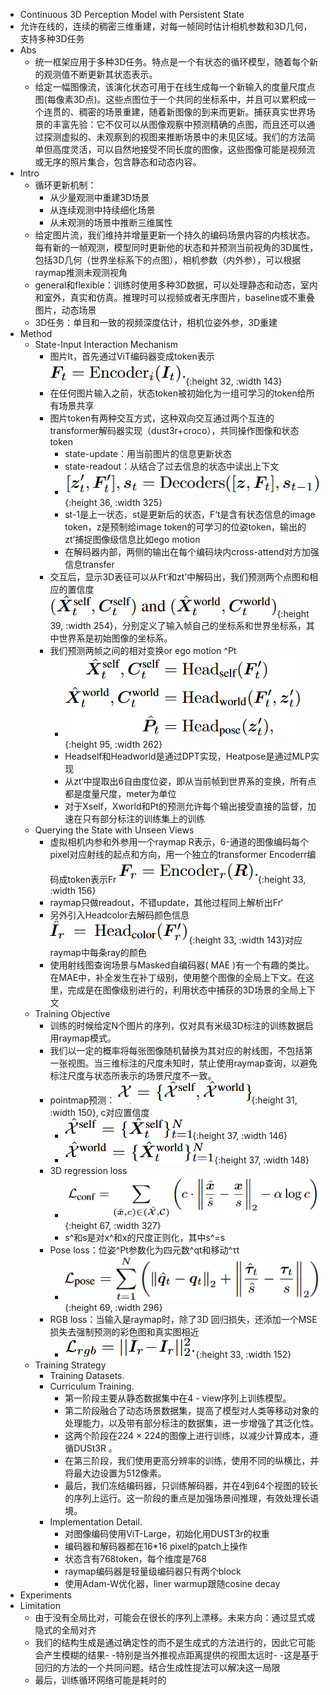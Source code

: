 - Continuous 3D Perception Model with Persistent State
- 允许在线的，连续的稠密三维重建，对每一帧同时估计相机参数和3D几何，支持多种3D任务
- Abs
	- 统一框架应用于多种3D任务。特点是一个有状态的循环模型，随着每个新的观测值不断更新其状态表示。
	- 给定一幅图像流，该演化状态可用于在线生成每一个新输入的度量尺度点图(每像素3D点)。这些点图位于一个共同的坐标系中，并且可以累积成一个连贯的、稠密的场景重建，随着新图像的到来而更新。捕获真实世界场景的丰富先验：它不仅可以从图像观察中预测精确的点图，而且还可以通过探测虚拟的、未观察到的视图来推断场景中的未见区域。我们的方法简单但高度灵活，可以自然地接受不同长度的图像，这些图像可能是视频流或无序的照片集合，包含静态和动态内容。
- Intro
	- 循环更新机制：
		- 从少量观测中重建3D场景
		- 从连续观测中持续细化场景
		- 从未观测的场景中推断三维属性
	- 给定图片流，我们维持并增量更新一个持久的编码场景内容的内核状态。每有新的一帧观测，模型同时更新他的状态和并预测当前视角的3D属性，包括3D几何（世界坐标系下的点图），相机参数（内外参），可以根据raymap推测未观测视角
	- general和flexible：训练时使用多种3D数据，可以处理静态和动态，室内和室外，真实和仿真。推理时可以视频或者无序图片，baseline或不重叠图片，动态场景
	- 3D任务：单目和一致的视频深度估计，相机位姿外参，3D重建
- Method
	- State-Input Interaction Mechanism
		- 图片It，首先通过ViT编码器变成token表示 ![Replaced by Image Uploader](https://raw.githubusercontent.com/Laura-Ting/blog-images/master/202503181052056.png){:height 32, :width 143}
		- 在任何图片输入之前，状态token被初始化为一组可学习的token给所有场景共享
		- 图片token有两种交互方式，这种双向交互通过两个互连的transformer解码器实现（dust3r+croco），共同操作图像和状态token
			- state-update：用当前图片的信息更新状态
			- state-readout：从结合了过去信息的状态中读出上下文
			- ![Replaced by Image Uploader](https://raw.githubusercontent.com/Laura-Ting/blog-images/master/202503181122390.png){:height 36, :width 325}
			- st-1是上一状态，st是更新后的状态，F‘t是含有状态信息的image token，z是预制给image token的可学习的位姿token，输出的zt’捕捉图像级信息比如ego motion
			- 在解码器内部，两侧的输出在每个编码块内cross-attend对方加强信息transfer
		- 交互后，显示3D表征可以从Ft‘和zt’中解码出，我们预测两个点图和相应的置信度 ![Replaced by Image Uploader](https://raw.githubusercontent.com/Laura-Ting/blog-images/master/202503181137086.png){:height 39, :width 254}，分别定义了输入帧自己的坐标系和世界坐标系，其中世界系是初始图像的坐标系。
		- 我们预测两帧之间的相对变换or ego motion ^Pt
			- ![Replaced by Image Uploader](https://raw.githubusercontent.com/Laura-Ting/blog-images/master/202503181148019.png){:height 95, :width 262}
			- Headself和Headworld是通过DPT实现，Heatpose是通过MLP实现
			- 从zt‘中提取出6自由度位姿，即从当前帧到世界系的变换，所有点都是度量尺度，meter为单位
			- 对于Xself，Xworld和Pt的预测允许每个输出接受直接的监督，加速在只有部分标注的训练集上的训练
	- Querying the State with Unseen Views
		- 虚拟相机内参和外参用一个raymap R表示，6-通道的图像编码每个pixel对应射线的起点和方向，用一个独立的transformer Encoderr编码成token表示Fr ![Replaced by Image Uploader](https://raw.githubusercontent.com/Laura-Ting/blog-images/master/202503181210332.png){:height 33, :width 156}
		- raymap只做readout，不错update，其他过程同上解析出Fr‘
		- 另外引入Headcolor去解码颜色信息 ![Replaced by Image Uploader](https://raw.githubusercontent.com/Laura-Ting/blog-images/master/202503181212244.png){:height 33, :width 143}对应raymap中每条ray的颜色
		- 使用射线图查询场景与Masked自编码器( MAE )有一个有趣的类比。在MAE中，补全发生在补丁级别，使用整个图像的全局上下文。在这里，完成是在图像级别进行的，利用状态中捕获的3D场景的全局上下文
	- Training Objective
		- 训练的时候给定N个图片的序列，仅对具有米级3D标注的训练数据启用raymap模式。
		- 我们以一定的概率将每张图像随机替换为其对应的射线图，不包括第一张视图。当三维标注的尺度未知时，禁止使用raymap查询，以避免标注尺度与状态所表示的场景尺度不一致。
		- pointmap预测： ![Replaced by Image Uploader](https://raw.githubusercontent.com/Laura-Ting/blog-images/master/202503181221274.png){:height 31, :width 150}, c对应置信度
			- ![Replaced by Image Uploader](https://raw.githubusercontent.com/Laura-Ting/blog-images/master/202503181222221.png){:height 37, :width 146}
			- ![Replaced by Image Uploader](https://raw.githubusercontent.com/Laura-Ting/blog-images/master/202503181222808.png){:height 37, :width 148}
		- 3D regression loss
			- ![Replaced by Image Uploader](https://raw.githubusercontent.com/Laura-Ting/blog-images/master/202503181223180.png){:height 67, :width 327}
			- s^和s是对x^和x的尺度正则化，其中s^=s
		- Pose loss：位姿^Pt参数化为四元数^qt和移动^τt
			- ![Replaced by Image Uploader](https://raw.githubusercontent.com/Laura-Ting/blog-images/master/202503181226810.png){:height 69, :width 296}
		- RGB loss：当输入是raymap时，除了3D 回归损失，还添加一个MSE损失去强制预测的彩色图和真实图相近
			- ![Replaced by Image Uploader](https://raw.githubusercontent.com/Laura-Ting/blog-images/master/202503181227134.png){:height 33, :width 152}
	- Training Strategy
		- Training Datasets.
		- Curriculum Training.
			- 第一阶段主要从静态数据集中在4 - view序列上训练模型。
			- 第二阶段融合了动态场景数据集，提高了模型对人类等移动对象的处理能力，以及带有部分标注的数据集，进一步增强了其泛化性。
			- 这两个阶段在224 × 224的图像上进行训练，以减少计算成本，遵循DUSt3R 。
			- 在第三阶段，我们使用更高分辨率的训练，使用不同的纵横比，并将最大边设置为512像素。
			- 最后，我们冻结编码器，只训练解码器，并在4到64个视图的较长的序列上运行。这一阶段的重点是加强场景间推理，有效处理长语境。
		- Implementation Detail.
			- 对图像编码使用ViT-Large，初始化用DUST3r的权重
			- 编码器和解码器都在16*16 pixel的patch上操作
			- 状态含有768token，每个维度是768
			- raymap编码器是轻量级编码器只有两个block
			- 使用Adam-W优化器，liner warmup跟随cosine decay
- Experiments
- Limitation
	- 由于没有全局比对，可能会在很长的序列上漂移。未来方向：通过显式或隐式的全局对齐
	- 我们的结构生成是通过确定性的而不是生成式的方法进行的，因此它可能会产生模糊的结果- -特别是当外推视点距离提供的视图太远时- -这是基于回归的方法的一个共同问题。结合生成性提法可以解决这一局限
	- 最后，训练循环网络可能是耗时的